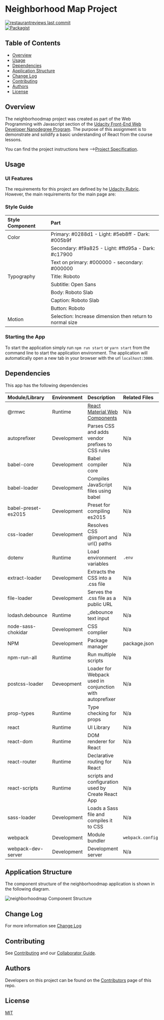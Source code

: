 # Neighborhood Map Project

[![restaurantreviews last commit](https://img.shields.io/github/last-commit/google/skia.svg)](https://github.com/jdmedlock/neighborhoodmap)
<br/>
[![Packagist](https://img.shields.io/packagist/l/doctrine/orm.svg)](https://github.com/jdmedlock/neighborhoodmap/)

## Table of Contents

* [Overview](#overview)
* [Usage](#usage)
* [Dependencies](#dependencies)
* [Application Structure](#application-structure)
* [Change Log](#change-log)
* [Contributing](#contributing)
* [Authors](#authors)
* [License](#license)

## Overview

The neighborhoodmap project was created as part of the Web Programming with
Javascript section of the [Udacity Front-End Web Developer Nanodegree Program](https://www.udacity.com/course/front-end-web-developer-nanodegree--nd001). The
purpose of this assignment is to demonstrate and solidify a basic
understanding of React from the course lessons.

You can find the project instructions here -->[Project Specification](https://jdmedlock.github.io/neighborhoodmap/PROJECT_STARTER.md).

## Usage

### UI Features

The requirements for this project are defined by he [Udacity Rubric](https://review.udacity.com/#!/rubrics/1351/view). However, the main requirements
for the main page are:

<TBD>

### Style Guide

| Style Component | Part                                                    |
|:----------------|:--------------------------------------------------------|
| Color           | Primary: #0288d1 - Light: #5eb8ff - Dark: #005b9f       |
|                 | Secondary: #f9a825 - Light: #ffd95a - Dark: #c17900     |
|                 | Text on primary: #000000 - secondary: #000000           |
| Typography      | Title: Roboto                                           |
|                 | Subtitle: Open Sans                                     |
|                 | Body: Roboto Slab                                       |
|                 | Caption: Roboto Slab                                    |
|                 | Button: Roboto                                          |
| Motion          | Selection: Increase dimension then return to normal size |

### Starting the App

To start the application simply run `npm run start` or `yarn start` from the
command line to
start the application environment. The application will automatically open a
new tab in your browser with the url `localhost:3000`.

## Dependencies

This app has the following dependencies

| Module/Library | Environment | Description | Related Files |
|:---------------|:------------|:------------|:--------------|
| @rmwc          | Runtime     | [React Material Web Components](https://jamesmfriedman.github.io/rmwc//) | N/a |
| autoprefixer   | Development | Parses CSS and adds vendor prefixes to CSS rules | N/a |
| babel-core     | Development | Babel compiler core | N/a |
| babel-loader   | Development | Compiles JavaScript files using babel | N/a |
| babel-preset-es2015 | Development | Preset for compiling es2015 | N/a |
| css-loader     | Development | Resolves CSS @import and url() paths | N/a |
| dotenv         | Runtime     | Load environment variables | `.env` |
| extract-loader | Development | Extracts the CSS into a .css file | N/a |
| file-loader    | Development | Serves the .css file as a public URL | N/a |
| lodash.debounce | Runtime    | _debounce text input | N/a  |
| node-sass-chokidar | Development | CSS complier | N/a |
| NPM            | Development | Package manager | package.json |
| npm-run-all    | Runtime     | Run multiple scripts | N/a |
| postcss-loader | Deveopment  | Loader for Webpack used in conjunction with autoprefixer | N/a |
| prop-types     | Runtime     | Type checking for props | N/a |
| react          | Runtime     | UI Library  | N/a           |
| react-dom      | Runtime     | DOM renderer for React | N/a |
| react-router   | Runtime     | Declarative routing for React | N/a |
| react-scripts  | Runtime     | scripts and configuration used by Create React App | N/a |
| sass-loader    | Development | Loads a Sass file and compiles it to CSS | N/a |
| webpack        | Development | Module bundler | `webpack.config.js` |
| webpack-dev-server | Development | Development server | N/a |

## Application Structure

The component structure of the neighborhoodmap application is shown in the following
diagram.

![neighborhoodmap Component Structure](https://github.com/jdmedlock/neighborhoodmap/blob/development/docs/neighborhoodmap%20Component%20Structure.png)

## Change Log

For more information see [Change Log](https://github.com/jdmedlock/neighborhoodmap/blob/development/CHANGELOG.md)

## Contributing

See [Contributing](https://github.com/jdmedlock/neighborhoodmap/blob/development/CONTRIBUTING.md)
and our [Collaborator Guide](https://github.com/jdmedlock/neighborhoodmap/blob/development/COLLABORATOR_GUIDE.md).

## Authors

Developers on this project can be found on the [Contributors](https://github.com/jdmedlock/neighborhoodmap/graphs/contributors) page of this repo.

## License

[MIT](https://tldrlegal.com/license/mit-license)
